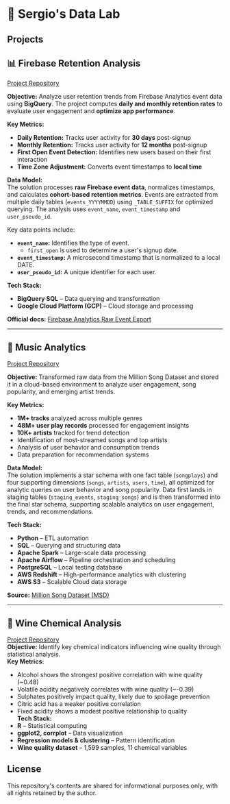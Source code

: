 # 🔬 Sergio's Data Lab

## Projects

## 📊 Firebase Retention Analysis  
[Project Repository](./Firebase%20Retention%20Analysis)  

**Objective:** Analyze user retention trends from Firebase Analytics event data using **BigQuery**. The project computes **daily and monthly retention rates** to evaluate user engagement and **optimize app performance**.  

**Key Metrics:**  
- **Daily Retention:** Tracks user activity for **30 days** post-signup  
- **Monthly Retention:** Tracks user activity for **12 months** post-signup  
- **First Open Event Detection:** Identifies new users based on their first interaction  
- **Time Zone Adjustment:** Converts event timestamps to **local time**  

**Data Model:**  
The solution processes **raw Firebase event data**, normalizes timestamps, and calculates **cohort-based retention metrics**. Events are extracted from multiple daily tables (`events_YYYYMMDD`) using `_TABLE_SUFFIX` for optimized querying. The analysis uses `event_name`, `event_timestamp` and `user_pseudo_id`.

Key data points include:
- **`event_name`:** Identifies the type of event.  
  - `first_open` is used to determine a user's signup date.
- **`event_timestamp`:** A microsecond timestamp that is normalized to a local DATE.
- **`user_pseudo_id`:** A unique identifier for each user.

**Tech Stack:**  
- **BigQuery SQL** – Data querying and transformation  
- **Google Cloud Platform (GCP)** – Cloud storage and processing  

**Official docs:** [Firebase Analytics Raw Event Export](https://firebase.google.com/docs/projects/bigquery-export)  


---
## 🎼 Music Analytics
[Project Repository](./Music%20Analytics%20AWS%20PySpark%20ETL%20Pipeline)  

**Objective:** Transformed raw data from the Million Song Dataset and stored it in a cloud-based environment to analyze user engagement, song popularity, and emerging artist trends.

**Key Metrics:**  
- **1M+ tracks** analyzed across multiple genres
- **48M+ user play records** processed for engagement insights
- **10K+ artists** tracked for trend detection
- Identification of most-streamed songs and top artists
- Analysis of user behavior and consumption trends
- Data preparation for recommendation systems

**Data Model:**  
The solution implements a star schema with one fact table (`songplays`) and four supporting dimensions (`songs`, `artists`, `users`, `time`), all optimized for analytic queries on user behavior and song popularity. Data first lands in staging tables (`staging_events`, `staging_songs`) and is then transformed into the final star schema, supporting scalable analytics on user engagement, trends, and recommendations.

**Tech Stack:**  
- **Python** – ETL automation
- **SQL** – Querying and structuring data
- **Apache Spark** – Large-scale data processing
- **Apache Airflow** – Pipeline orchestration and scheduling
- **PostgreSQL** – Local testing database
- **AWS Redshift** – High-performance analytics with clustering
- **AWS S3** – Scalable Cloud data storage

**Source:** [Million Song Dataset (MSD)](http://millionsongdataset.com/)  


---
## 🍷 Wine Chemical Analysis  
[Project Repository](./Wine%20Chemical%20Analysis)  
**Objective:** Identify key chemical indicators influencing wine quality through statistical analysis.  
**Key Metrics:**  
- Alcohol shows the strongest positive correlation with wine quality (~0.48)  
- Volatile acidity negatively correlates with wine quality (~-0.39)  
- Sulphates positively impact quality, likely due to spoilage prevention  
- Citric acid has a weaker positive correlation  
- Fixed acidity shows a modest positive relationship to quality  
**Tech Stack:**  
- **R** – Statistical computing  
- **ggplot2, corrplot** – Data visualization  
- **Regression models & clustering** – Pattern identification  
- **Wine quality dataset** – 1,599 samples, 11 chemical variables

## License
This repository's contents are shared for informational purposes only, with all rights retained by the author.
